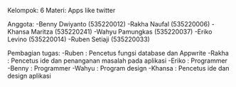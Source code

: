 Kelompok: 6
Materi: Apps like twitter

Anggota:
-Benny Dwiyanto (535220012)
-Rakha Naufal (535220006)
-Khansa Maritza (535220241)
-Wahyu Pamungkas (535220037)
-Eriko Levino (535220014)
-Ruben Setiaji (535220033)

Pembagian tugas:
-Ruben : Pencetus fungsi database dan Appwrite
-Rakha : Pencetus ide dan penanganan masalah pada aplikasi
-Eriko : Programmer
-Benny : Programmer
-Wahyu : Program design
-Khansa : Pencetus ide dan design aplikasi
